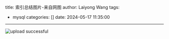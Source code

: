 title: 索引总结图片-来自网图
author: Laiyong Wang
tags:
  - mysql
categories: []
date: 2024-05-17 11:35:00
---

![upload successful](/images/pasted-40.png)
